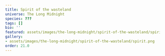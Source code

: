 ```yaml
---
title: Spirit of the wasteland
universe: The Long Midnight
species: ???
tags: []
bio: ''
featured: assets/images/the-long-midnight/spirit-of-the-wasteland/spirit.png
gallery:
- assets/images/the-long-midnight/spirit-of-the-wasteland/spirit.png
order: 21.0
---
```

